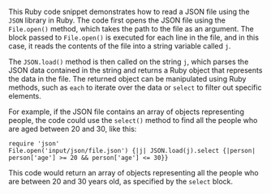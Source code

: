  This Ruby code snippet demonstrates how to read a JSON file using the `JSON` library in Ruby. The code first opens the JSON file using the `File.open()` method, which takes the path to the file as an argument. The block passed to `File.open()` is executed for each line in the file, and in this case, it reads the contents of the file into a string variable called `j`.

The `JSON.load()` method is then called on the string `j`, which parses the JSON data contained in the string and returns a Ruby object that represents the data in the file. The returned object can be manipulated using Ruby methods, such as `each` to iterate over the data or `select` to filter out specific elements.

For example, if the JSON file contains an array of objects representing people, the code could use the `select()` method to find all the people who are aged between 20 and 30, like this:
```
require 'json'
File.open('input/json/file.json') {|j| JSON.load(j).select {|person| person['age'] >= 20 && person['age'] <= 30}}
```
This code would return an array of objects representing all the people who are between 20 and 30 years old, as specified by the `select` block.